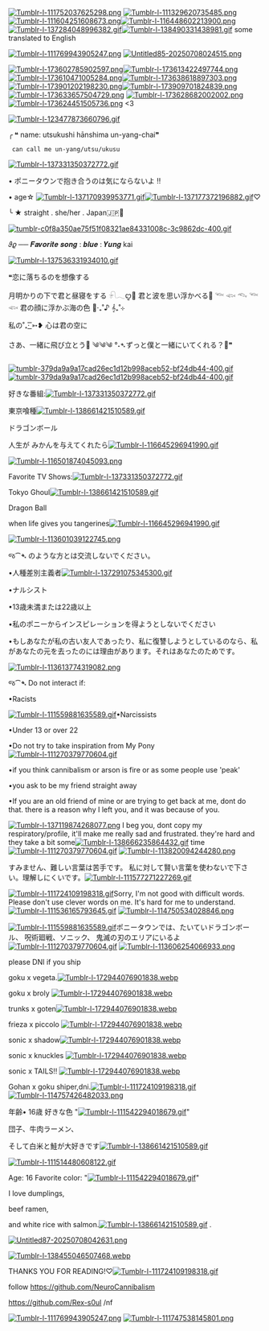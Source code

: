 [![Tumblr-l-111752037625298.png](https://i.postimg.cc/d0LtK4Pr/Tumblr-l-111752037625298.png)](https://postimg.cc/nsft4KLh)
[![Tumblr-l-111329620735485.png](https://i.postimg.cc/HnTqTkcR/Tumblr-l-111329620735485.png)](https://postimg.cc/HcPZ2Ht9)[![Tumblr-l-111604251608673.png](https://i.postimg.cc/3xkP86N8/Tumblr-l-111604251608673.png)](https://postimg.cc/pmt0ksK4)[![Tumblr-l-116448602213900.png](https://i.postimg.cc/kXcPTZYw/Tumblr-l-116448602213900.png)](https://postimg.cc/bss5J6h2)[![Tumblr-l-137284048996382.gif](https://i.postimg.cc/Twcn7Fhj/Tumblr-l-137284048996382.gif)](https://postimg.cc/R6N3qP7q)[![Tumblr-l-138490331438981.gif](https://i.postimg.cc/cHqN9kPJ/Tumblr-l-138490331438981.gif)](https://postimg.cc/QBqPVm8L) some translated to English 

[![Tumblr-l-111769943905247.png](https://i.postimg.cc/Gt35Zg61/Tumblr-l-111769943905247.png)](https://postimg.cc/62ScZc9H)
[![Untitled85-20250708024515.png](https://i.postimg.cc/Qt8mt9mQ/Untitled85-20250708024515.png)](https://postimg.cc/R3YKp0jh)

[![Tumblr-l-173602785902597.png](https://i.postimg.cc/90kcHQqV/Tumblr-l-173602785902597.png)](https://postimg.cc/m17vQRw6)[![Tumblr-l-173613422497744.png](https://i.postimg.cc/JzvKHVjn/Tumblr-l-173613422497744.png)](https://postimg.cc/nXKqNWRb)[![Tumblr-l-173610471005284.png](https://i.postimg.cc/3RMLV5w6/Tumblr-l-173610471005284.png)](https://postimg.cc/Ny472nm7)[![Tumblr-l-173638618897303.png](https://i.postimg.cc/DwYtwMCf/Tumblr-l-173638618897303.png)](https://postimg.cc/RWKPPX52)[![Tumblr-l-173901202198230.png](https://i.postimg.cc/tRtwxTrM/Tumblr-l-173901202198230.png)](https://postimg.cc/F1zTt9Xy)[![Tumblr-l-173909701824839.png](https://i.postimg.cc/Ls1066Yv/Tumblr-l-173909701824839.png)](https://postimg.cc/sB3JTzJZ)[![Tumblr-l-173633657504729.png](https://i.postimg.cc/W3Jqhz0W/Tumblr-l-173633657504729.png)](https://postimg.cc/hzctYSyT) [![Tumblr-l-173628682002002.png](https://i.postimg.cc/ZqndzVnh/Tumblr-l-173628682002002.png)](https://postimg.cc/GB02kPvM) [![Tumblr-l-173624451505736.png](https://i.postimg.cc/dtRd2hpg/Tumblr-l-173624451505736.png)](https://postimg.cc/svXvygVJ) <3


[![Tumblr-l-123477873660796.gif](https://i.postimg.cc/MHbP6nnR/Tumblr-l-123477873660796.gif)](https://postimg.cc/FkzgGsgs)






╭ ❝ name: utsukushi hānshima un-yang-chai❞
   
     can call me un-yang/utsu/ukusu
[![Tumblr-l-137331350372772.gif](https://i.postimg.cc/pdRTGTj7/Tumblr-l-137331350372772.gif)](https://postimg.cc/pmcRyPqY)
 
•   ポニータウンで抱き合うのは気にならないよ  !!

 • age☆ [![Tumblr-l-137170939953771.gif](https://i.postimg.cc/brNkKg27/Tumblr-l-137170939953771.gif)](https://postimg.cc/5YTXzwgg)[![Tumblr-l-137177372196882.gif](https://i.postimg.cc/024DBp54/Tumblr-l-137177372196882.gif)](https://postimg.cc/6yd874vV)♡

╰ ★ straight . she/her . Japan🇯🇵🥢

[![tumblr-c0f8a350ae75f51f08321ae84331008c-3c9862dc-400.gif](https://i.postimg.cc/3NHtTS6w/tumblr-c0f8a350ae75f51f08321ae84331008c-3c9862dc-400.gif)](https://postimg.cc/Pp2Wb4dG)

𝜗𝜚 ──   𝑭𝒂𝒗𝒐𝒓𝒊𝒕𝒆 𝒔𝒐𝒏𝒈 : 𝒃𝒍𝒖𝒆 : 𝒀𝒖𝒏𝒈 kai

[![Tumblr-l-137536331934010.gif](https://i.postimg.cc/MpjV2vvp/Tumblr-l-137536331934010.gif)](https://postimg.cc/4Ysmp46D)

❝恋に落ちるのを想像する

月明かりの下で君と昼寝をする
𓍯𓂃ꨄ︎🪸
君と波を思い浮かべる🪼
𓆝 𓆟 𓆞 𓆝 𓆟
君の顔に浮かぶ海の色
🪷‧₊˚♪ 𝄞₊˚⊹

私の˚₊· ͟͟͞͞➳❥ 心は君の空に

さあ、一緒に飛び立とう🪽
༄༄༄
°˖➴ずっと僕と一緒にいてくれる？🌹❞

[![tumblr-379da9a9a17cad26ec1d12b998aceb52-bf24db44-400.gif](https://i.postimg.cc/h4pmgZN3/tumblr-379da9a9a17cad26ec1d12b998aceb52-bf24db44-400.gif)](https://postimg.cc/BtPbBpSx)[![tumblr-379da9a9a17cad26ec1d12b998aceb52-bf24db44-400.gif](https://i.postimg.cc/h4pmgZN3/tumblr-379da9a9a17cad26ec1d12b998aceb52-bf24db44-400.gif)](https://postimg.cc/BtPbBpSx)

好きな番組:[![Tumblr-l-137331350372772.gif](https://i.postimg.cc/pdRTGTj7/Tumblr-l-137331350372772.gif)](https://postimg.cc/pmcRyPqY)

東京喰種[![Tumblr-l-138661421510589.gif](https://i.postimg.cc/ydFCwXzy/Tumblr-l-138661421510589.gif)](https://postimg.cc/gXk7hhjx)


ドラゴンボール


人生が
みかんを与えてくれたら[![Tumblr-l-116645296941990.gif](https://i.postimg.cc/gk92CfDW/Tumblr-l-116645296941990.gif)](https://postimg.cc/vDzy92kq)

[![Tumblr-l-116501874045093.png](https://i.postimg.cc/HsJkRT53/Tumblr-l-116501874045093.png)](https://postimg.cc/6yXKGJMG)

Favorite TV Shows:[![Tumblr-l-137331350372772.gif](https://i.postimg.cc/pdRTGTj7/Tumblr-l-137331350372772.gif)](https://postimg.cc/pmcRyPqY)

 Tokyo Ghoul[![Tumblr-l-138661421510589.gif](https://i.postimg.cc/ydFCwXzy/Tumblr-l-138661421510589.gif)](https://postimg.cc/gXk7hhjx)


Dragon Ball


when life 
gives
you tangerines[![Tumblr-l-116645296941990.gif](https://i.postimg.cc/gk92CfDW/Tumblr-l-116645296941990.gif)](https://postimg.cc/vDzy92kq)

[![Tumblr-l-113601039122745.png](https://i.postimg.cc/K8yxWxJX/Tumblr-l-113601039122745.png)](https://postimg.cc/Yh85Gc58)

જ⁀➴ のような方とは交流しないでください。

•人種差別主義者[![Tumblr-l-137291075345300.gif](https://i.postimg.cc/zvsDnX5x/Tumblr-l-137291075345300.gif)](https://postimg.cc/n91txxXm)


•ナルシスト


•13歳未満または22歳以上


•私のポニーからインスピレーションを得ようとしないでください


•もしあなたが私の古い友人であったり、私に復讐しようとしているのなら、私があなたの元を去ったのには理由があります。それはあなたのためです。


[![Tumblr-l-113613774319082.png](https://i.postimg.cc/hjJGBMmN/Tumblr-l-113613774319082.png)](https://postimg.cc/BL035TMC)


જ⁀➴ Do not interact if:

•Racists

[![Tumblr-l-111559881635589.gif](https://i.postimg.cc/d06C1WL1/Tumblr-l-111559881635589.gif)](https://postimg.cc/QBBCYJgG)•Narcissists

•Under 13 or over 22

•Do not try to take 
inspiration from My Pony[![Tumblr-l-111270379770604.gif](https://i.postimg.cc/qvfyZhPk/Tumblr-l-111270379770604.gif)](https://postimg.cc/tY5ssTRf)

•if you think cannibalism or arson 
is fire or as some people use 'peak'

•you ask to be my friend straight away

•If you are an old friend of mine or are trying to get back at me, 
dont do that. there is a reason why I left you, 
and it was because of you.
 


[![Tumblr-l-137119874268077.png](https://i.postimg.cc/d1nTmCS4/Tumblr-l-137119874268077.png)](https://postimg.cc/mzzDTP4H)
I beg you, dont copy my respiratory/profile, 
it'll make me
really sad and frustrated. they're hard and they
take a bit some[![Tumblr-l-138666235864432.gif](https://i.postimg.cc/x85Ddf8k/Tumblr-l-138666235864432.gif)](https://postimg.cc/QKFn4rps) time[![Tumblr-l-111270379770604.gif](https://i.postimg.cc/qvfyZhPk/Tumblr-l-111270379770604.gif)](https://postimg.cc/tY5ssTRf)
[![Tumblr-l-113820094244280.png](https://i.postimg.cc/wBMqXFw3/Tumblr-l-113820094244280.png)](https://postimg.cc/2qpNmdRf)

すみません、難しい言葉は苦手です。
私に対して賢い言葉を使わないで下さい。理解しにくいです。[![Tumblr-l-111577271227269.gif](https://i.postimg.cc/W3cyN1qj/Tumblr-l-111577271227269.gif)](https://postimg.cc/jWvcvKhk)

[![Tumblr-l-111724109198318.gif](https://i.postimg.cc/YCJnRC3g/Tumblr-l-111724109198318.gif)](https://postimg.cc/Hr99sHFs)Sorry, I'm not good with difficult words.
 Please don't use clever words on me. 
It's hard for me to understand.
[![Tumblr-l-111536165793645.gif](https://i.postimg.cc/7hYmhGHv/Tumblr-l-111536165793645.gif)](https://postimg.cc/wyZhbBRF)
[![Tumblr-l-114750534028846.png](https://i.postimg.cc/Hx39qYQ6/Tumblr-l-114750534028846.png)](https://postimg.cc/jwwfNr3f)

[![Tumblr-l-111559881635589.gif](https://i.postimg.cc/d06C1WL1/Tumblr-l-111559881635589.gif)](https://postimg.cc/QBBCYJgG)ポニータウンでは、たいていドラゴンボール、
呪術廻戦、ソニック、
鬼滅の刃のエリアにいるよ[![Tumblr-l-111270379770604.gif](https://i.postimg.cc/qvfyZhPk/Tumblr-l-111270379770604.gif)](https://postimg.cc/tY5ssTRf)
[![Tumblr-l-113606254066933.png](https://i.postimg.cc/9MzpZ4Ry/Tumblr-l-113606254066933.png)](https://postimg.cc/5YdLM2mt)

please DNI if you ship

goku x vegeta.[![Tumblr-l-172944076901838.webp](https://i.postimg.cc/k5QNVrTx/Tumblr-l-172944076901838.webp)](https://postimg.cc/5HtQGrd0) 

goku x broly [![Tumblr-l-172944076901838.webp](https://i.postimg.cc/k5QNVrTx/Tumblr-l-172944076901838.webp)](https://postimg.cc/5HtQGrd0)

trunks x goten[![Tumblr-l-172944076901838.webp](https://i.postimg.cc/k5QNVrTx/Tumblr-l-172944076901838.webp)](https://postimg.cc/5HtQGrd0)

frieza x piccolo [![Tumblr-l-172944076901838.webp](https://i.postimg.cc/k5QNVrTx/Tumblr-l-172944076901838.webp)](https://postimg.cc/5HtQGrd0)

sonic x shadow[![Tumblr-l-172944076901838.webp](https://i.postimg.cc/k5QNVrTx/Tumblr-l-172944076901838.webp)](https://postimg.cc/5HtQGrd0)

sonic x knuckles [![Tumblr-l-172944076901838.webp](https://i.postimg.cc/k5QNVrTx/Tumblr-l-172944076901838.webp)](https://postimg.cc/5HtQGrd0)

sonic x TAILS!! [![Tumblr-l-172944076901838.webp](https://i.postimg.cc/k5QNVrTx/Tumblr-l-172944076901838.webp)](https://postimg.cc/5HtQGrd0) 

Gohan x goku shiper,dni.[![Tumblr-l-111724109198318.gif](https://i.postimg.cc/YCJnRC3g/Tumblr-l-111724109198318.gif)](https://postimg.cc/Hr99sHFs)
[![Tumblr-l-114757426482033.png](https://i.postimg.cc/PJjCh9jN/Tumblr-l-114757426482033.png)](https://postimg.cc/VrKfW75c)



年齢• 16歳
好きな色 "[![Tumblr-l-111542294018679.gif](https://i.postimg.cc/mDGLF965/Tumblr-l-111542294018679.gif)](https://postimg.cc/zL0ZsyNC)"

団子、牛肉ラーメン、

そして白米と鮭が大好きです[![Tumblr-l-138661421510589.gif](https://i.postimg.cc/ydFCwXzy/Tumblr-l-138661421510589.gif)](https://postimg.cc/gXk7hhjx)

[![Tumblr-l-111514480608122.gif](https://i.postimg.cc/VNZhxPXB/Tumblr-l-111514480608122.gif)](https://postimg.cc/2qvTWJcV)

Age: 16
Favorite color: "[![Tumblr-l-111542294018679.gif](https://i.postimg.cc/mDGLF965/Tumblr-l-111542294018679.gif)](https://postimg.cc/zL0ZsyNC)"

I love dumplings,
 
beef ramen, 

and white rice 
with salmon.[![Tumblr-l-138661421510589.gif](https://i.postimg.cc/ydFCwXzy/Tumblr-l-138661421510589.gif)](https://postimg.cc/gXk7hhjx)
. 

[![Untitled87-20250708042631.png](https://i.postimg.cc/P55Jy1yp/Untitled87-20250708042631.png)](https://postimg.cc/nCNncj6p)

[![Tumblr-l-138455046507468.webp](https://i.postimg.cc/y8k4VzHd/Tumblr-l-138455046507468.webp)](https://postimg.cc/G4wSQV9w)

THANKS YOU FOR READING!♡[![Tumblr-l-111724109198318.gif](https://i.postimg.cc/YCJnRC3g/Tumblr-l-111724109198318.gif)](https://postimg.cc/Hr99sHFs)


follow https://github.com/NeuroCannibalism
       
https://github.com/Rex-s0ul /nf

[![Tumblr-l-111769943905247.png](https://i.postimg.cc/Gt35Zg61/Tumblr-l-111769943905247.png)](https://postimg.cc/62ScZc9H)
[![Tumblr-l-111747538145801.png](https://i.postimg.cc/tC9LnkR6/Tumblr-l-111747538145801.png)](https://postimg.cc/BtwhdxKZ)


